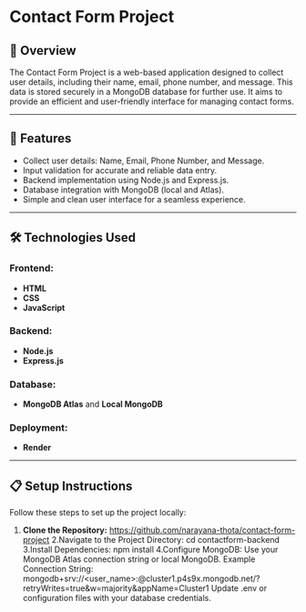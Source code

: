 # Contact Form Project

## 📄 Overview
The Contact Form Project is a web-based application designed to collect user details, including their name, email, phone number, and message. This data is stored securely in a MongoDB database for further use. It aims to provide an efficient and user-friendly interface for managing contact forms.

---

## 🚀 Features
- Collect user details: Name, Email, Phone Number, and Message.
- Input validation for accurate and reliable data entry.
- Backend implementation using Node.js and Express.js.
- Database integration with MongoDB (local and Atlas).
- Simple and clean user interface for a seamless experience.

---

## 🛠️ Technologies Used
### Frontend:
- **HTML**
- **CSS**
- **JavaScript**

### Backend:
- **Node.js**
- **Express.js**

### Database:
- **MongoDB Atlas** and **Local MongoDB**

### Deployment:
- **Render**

---

## 📋 Setup Instructions
Follow these steps to set up the project locally:

1. **Clone the Repository:**
   https://github.com/narayana-thota/contact-form-project
2.Navigate to the Project Directory:
   cd contactform-backend
3.Install Dependencies:
    npm install
4.Configure MongoDB:
Use your MongoDB Atlas connection string or local MongoDB.
Example Connection String:
 mongodb+srv://<user_name>:<password>@cluster1.p4s9x.mongodb.net/?retryWrites=true&w=majority&appName=Cluster1
Update .env or configuration files with your database credentials.



